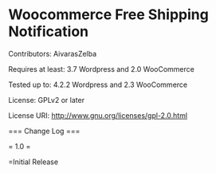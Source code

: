 <h1><a id="user-content-github-markup" class="anchor" href="#github-markup" aria-hidden="true"><span class="octicon octicon-link"></span></a>Woocommerce Free Shipping Notification</h1>

Contributors: AivarasZelba

Requires at least: 3.7 Wordpress and 2.0 WooCommerce

Tested up to: 4.2.2 Wordpress and 2.3 WooCommerce

License: GPLv2 or later

License URI: http://www.gnu.org/licenses/gpl-2.0.html


=== Change Log ===

= 1.0 =

=Initial Release